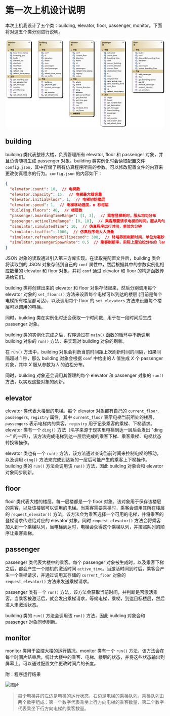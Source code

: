 # 第一次上机设计说明

本次上机我设计了五个类：building, elevator, floor, passenger, monitor。下面将对这五个类分别进行说明。

![图片](assets/1-1.png)

## building

building 类代表整栋大楼，负责管理所有 elevator, floor 和 passenger 对象，并且负责随机生成 passenger 对象。building 类实例化时会读取配置文件 `config.json`，其中存储了所有仿真程序所需的参数。可以修改配置文件的内容来更改仿真程序的行为。`config.json` 的内容如下：

```json
{
  "elevator.count": 10,  // 电梯数
  "elevator.capacity": 15,  // 电梯最大载客量
  "elevator.initialFloor": 1,  // 电梯初始楼层
  "elevator.speed": 1,  // 电梯移动速度，n 秒每层
  "building.floors": 40,  // 楼层数
  "passenger.boardingTimeRange": [1, 3],  // 乘客登梯耗时，服从均匀分布
  "passenger.activeTimeRange": [0, 10],  // 乘客想要请求电梯的时间，服从均匀分布
  "simulator.simulatedTime": 10,  // 仿真程序运行时间，单位为分钟
  "simulator.traffic": 1000,  // 仿真程序最大人流量
  "simulator.refreshRateMillisecond": 300,  // 终端界面刷新时间，单位为毫秒
  "simulator.passengerSpawnRate": 0.5  // 乘客刷新率，实际上是泊松分布的 lambda 值
}
```

JSON 对象的读取通过引入第三方库实现。在读取完配置文件后，building 类会将读取到的 JSON 对象存储到自己的 `conf` 属性中，然后根据其中的参数实例化相应数量的 elevator 和 floor 对象，并将 `conf` 通过 elevator 和 floor 的构造函数传递给它们。

building 类将创建出来的 elevator 和 floor 对象存储起来，然后分别调用每个 elevator 对象的 `set_floors()` 方法来设置每个电梯可以到达的楼层 (目前是每个电梯所有楼层都可达)，以及调用每个 floor 的 `set_elevators` 方法来设置每个楼层可以调用的电梯。

同时，building 类在实例化时还会获取一个时间戳，用于在一段时间后生成 passenger 对象。

building 类的实例化完成之后，程序通过在 `main()` 函数的循环中不断调用 building 对象的 `run()` 方法，来实现对 building 对象的刷新。

在 `run()` 方法中，building 对象会判断当前时间距上次刷新时间的间隔，如果间隔超过 1 秒，那么 building 对象会根据 `conf` 中给出的 $\lambda$ 值生成 $X$ 个 passenger 对象，其中 $X$ 服从参数为 $\lambda$ 的泊松分布。

同时，building 对象还会调用其管理的每个 elevator 和 passenger 对象的 `run()` 方法，以实现这些对象的刷新。

## elevator

elevator 类代表大楼里的电梯。每个 elevator 对象都有自己的 `current_floor`, `passengers`, `registry` 属性，其中 `current_floor` 表示电梯当前所处的楼层，`passengers` 表示电梯内的乘客，`registry` 用于记录乘客的乘梯、下梯请求。elevator 类有一个 `ding()` 方法（名字来源于现实里电梯到达一层后会发出 "ding～" 的一声），该方法完成电梯到达一层后完成的乘客下梯、乘客乘梯、电梯状态转换等操作。

elevator 类也有一个 `run()` 方法，该方法通过查询当前时间来控制电梯的移动，以及调用 `ding()` 方法来完成到达新的一层后可能产生的乘客上下梯操作。building 类的 `run()` 方法会调用该 `run()` 方法，因此 building 对象会和 elevator 对象同步刷新。

## floor

floor 类代表大楼的楼层。每一层楼都是一个 floor 对象。该对象用于保存该楼层的乘客，以及该楼层可以调用的电梯。当乘客需要乘梯时，乘客会调用其所在楼层的 `request_elevator()` 方法，该方法会为乘客选择一个可用的电梯，并将乘客的登梯请求传递给对应的 elevator 对象。同时 `request_elevator()` 方法会将乘客加入到一个乘梯队列，当电梯到达时，电梯会获得这个乘梯队列，并按照队列的顺序让乘客乘梯。

## passenger

passenger 类代表大楼中的乘客。每个 passenger 对象被生成时，以及乘客下梯之后，都会产生一个随机的激活时间 `active_time`。当激活时间到时后，乘客会产生一个乘梯请求，并通过调用其存储的 `current_floor` 对象的 `request_elevator()` 方法来发送乘梯请求。

passenger 类有一个 `run()` 方法，该方法会获取当前时间，并判断是否激活乘客。当乘客被激活后，就会发出乘梯请求，等候电梯，乘梯，到达目标楼层，然后进入未激活状态。

building 类的 `run()` 方法会调用该 `run()` 方法，因此 building 对象会和 passenger 对象同步刷新。

## monitor

monitor 类用于监控大楼的运行情况。monitor 类有一个 `run()` 方法，该方法会在每个时间片结束后，统计大楼中的乘客、电梯、楼层的状态，并将这些状态输出到屏幕上。可以通过配置文件更改时间片的长度。

附：程序运行结果

![图片](assets/1-2.gif)

> 每个电梯井的左边是电梯的运行状态，右边是电梯的乘梯队列。乘梯队列由两个数字组成：第一个数字代表乘坐上行方向电梯的乘客数量，第二个数字代表乘坐下行方向电梯的乘客数量。

